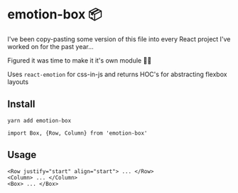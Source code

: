 # emotion-box 📦

I've been copy-pasting some version of this file into every React project I've worked on for the past year...  

Figured it was time to make it it's own module 🤷‍♂️

Uses `react-emotion` for css-in-js and returns HOC's for abstracting flexbox layouts

## Install
```
yarn add emotion-box
```
```
import Box, {Row, Column} from 'emotion-box'
```

## Usage
```
<Row justify="start" align="start"> ... </Row>
<Column> ... </Column>
<Box> ... </Box>
```
